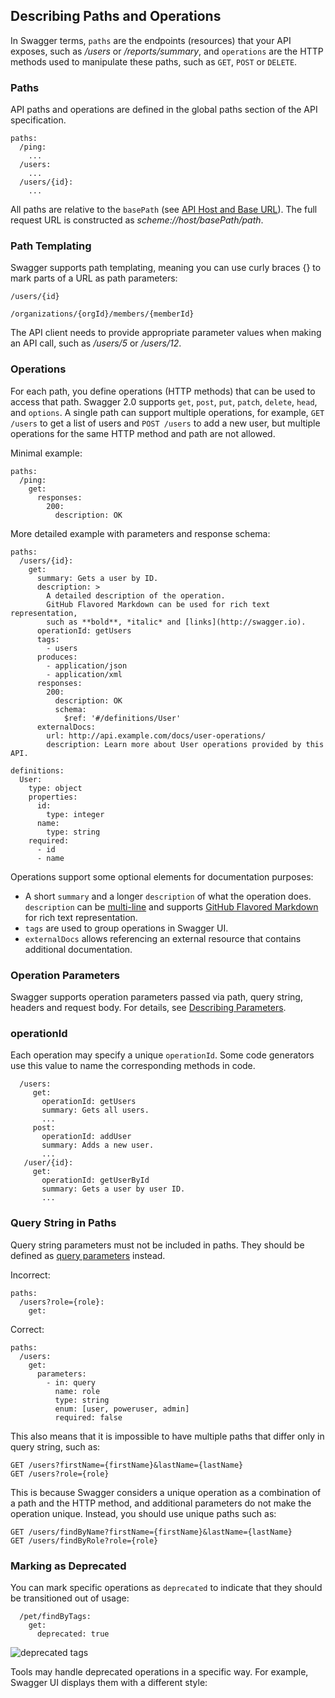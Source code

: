 ## Describing Paths and Operations
In Swagger terms, `paths` are the endpoints (resources) that your API exposes, such as _/users_ or _/reports/summary_, and `operations` are the HTTP methods used to manipulate these paths, such as `GET`, `POST` or `DELETE`.

### Paths
API paths and operations are defined in the global paths section of the API specification.

```
paths:
  /ping:
    ...
  /users:
    ...
  /users/{id}:
    ...
```

All paths are relative to the `basePath` (see [API Host and Base URL](https://docs.google.com/document/d/1FkTeTrSkynkQ95A0_tYNei44IuOrSwZnpGwayY5LOfg/edit#heading=h.rtbl4ehpweah)). The full request URL is constructed as _scheme://host/basePath/path_.

### Path Templating
Swagger supports path templating, meaning you can use curly braces {} to mark parts of a URL as path parameters:

`/users/{id}`

`/organizations/{orgId}/members/{memberId}`

The API client needs to provide appropriate parameter values when making an API call, such as _/users/5_ or _/users/12_.

### Operations
For each path, you define operations (HTTP methods) that can be used to access that path. Swagger 2.0 supports `get`, `post`, `put`, `patch`, `delete`, `head`, and `options`. A single path can support multiple operations, for example, `GET /users` to get a list of users and `POST /users` to add a new user, but multiple operations for the same HTTP method and path are not allowed.

Minimal example:

```
paths:
  /ping:
    get:
      responses:
        200:
          description: OK
```

More detailed example with parameters and response schema:

```
paths:
  /users/{id}:
    get:
      summary: Gets a user by ID.
      description: >
        A detailed description of the operation.
        GitHub Flavored Markdown can be used for rich text representation,
        such as **bold**, *italic* and [links](http://swagger.io).
      operationId: getUsers
      tags:
        - users
      produces:
        - application/json
        - application/xml
      responses:
        200:
          description: OK
          schema:
            $ref: '#/definitions/User'
      externalDocs:
        url: http://api.example.com/docs/user-operations/
        description: Learn more about User operations provided by this API.

definitions:
  User:
    type: object
    properties:
      id:
        type: integer
      name:
        type: string
    required:
      - id
      - name
```

Operations support some optional elements for documentation purposes:

- A short `summary` and a longer `description` of what the operation does. `description` can be [multi-line](http://stackoverflow.com/questions/3790454/in-yaml-how-do-i-break-a-string-over-multiple-lines) and supports [GitHub Flavored Markdown](https://guides.github.com/features/mastering-markdown/) for rich text representation.
- `tags` are used to group operations in Swagger UI.
- `externalDocs` allows referencing an external resource that contains additional documentation.

### Operation Parameters
Swagger supports operation parameters passed via path, query string, headers and request body. For details, see [Describing Parameters](https://docs.google.com/document/d/1FkTeTrSkynkQ95A0_tYNei44IuOrSwZnpGwayY5LOfg/edit#heading=h.u6g7tmekgywo).

### operationId
Each operation may specify a unique `operationId`. Some code generators use this value to name the corresponding methods in code.

```
  /users:
     get:
       operationId: getUsers
       summary: Gets all users.
       ...
     post:
       operationId: addUser
       summary: Adds a new user.
       ...
   /user/{id}:
     get:
       operationId: getUserById
       summary: Gets a user by user ID.
       ...
```

### Query String in Paths
Query string parameters must not be included in paths. They should be defined as [query parameters](https://docs.google.com/document/d/1FkTeTrSkynkQ95A0_tYNei44IuOrSwZnpGwayY5LOfg/edit#heading=h.ilchbvhgtbns) instead.

Incorrect:
```
paths:
  /users?role={role}:
    get:
```
Correct:
```
paths:
  /users:
    get:
      parameters:
        - in: query
          name: role
          type: string
          enum: [user, poweruser, admin]
          required: false
```

This also means that it is impossible to have multiple paths that differ only in query string, such as:

```
GET /users?firstName={firstName}&lastName={lastName}
GET /users?role={role}
```

This is because Swagger considers a unique operation as a combination of a path and the HTTP method, and additional parameters do not make the operation unique. Instead, you should use unique paths such as:

```
GET /users/findByName?firstName={firstName}&lastName={lastName}
GET /users/findByRole?role={role}
```

### Marking as Deprecated
You can mark specific operations as `deprecated` to indicate that they should be transitioned out of usage:
```
  /pet/findByTags:
    get:
      deprecated: true
```
![deprecated tags](/Doc/swagger.io/images/docs/swagger-spec-documentation-2.png)

Tools may handle deprecated operations in a specific way. For example, Swagger UI displays them with a different style:
